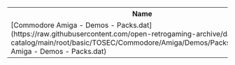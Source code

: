 <table>
<tr><th>Name</th><th>Size</th></tr>
<tr><td>
[Commodore Amiga - Demos - Packs.dat](https://raw.githubusercontent.com/open-retrogaming-archive/dat-catalog/main/root/basic/TOSEC/Commodore/Amiga/Demos/Packs/Commodore Amiga - Demos - Packs.dat)
</td><td>2907863</td></tr>
</table>
